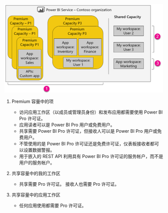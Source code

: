 ![](media/powerbi-premium-illustration/premium-chart.png "Power BI Premium 图例")

1. Premium 容量中的项
   
   * 访问应用工作区（以成员或管理员身份）和发布应用都需要使用 Power BI Pro 许可证。
   * 应用读者可以是 Power BI Pro 用户或免费用户。
   * 共享需要 Power BI Pro 许可证，但接收人可以是 Power BI Pro 用户或免费用户。
   * 不管使用的是 Power BI Pro 许可证还是免费许可证，仪表板接收者都可以设置数据警报。
   * 用于嵌入的 REST API 利用具有 Power BI Pro 许可证的服务帐户，而不是用户的服务帐户。
2. 共享容量中的我的工作区
   
   * 共享需要 Pro 许可证。 接收人也需要 Pro 许可证。
3. 共享容量中的应用工作区
   
   * 任何应用使用都需要 Pro 许可证。

